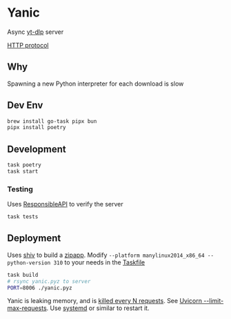 # Yanic

Async [yt-dlp](https://github.com/yt-dlp/yt-dlp) server

[HTTP protocol](yanic.kdl)

## Why

Spawning a new Python interpreter for each download is slow

## Dev Env

```sh
brew install go-task pipx bun
pipx install poetry
```

## Development

```sh
task poetry
task start
```

### Testing

Uses [ResponsibleAPI](https://responsibleapi.com/) to verify the server

```sh
task tests
```

## Deployment

Uses [shiv](https://github.com/linkedin/shiv) to build a [zipapp](https://docs.python.org/3/library/zipapp.html).
Modify `--platform manylinux2014_x86_64 --python-version 310` to your needs in the [Taskfile](Taskfile.yml)

```sh
task build
# rsync yanic.pyz to server
PORT=8006 ./yanic.pyz
```

Yanic is leaking memory, and is [killed every N requests](yanic/server.py).
See [Uvicorn --limit-max-requests](https://www.uvicorn.org/settings/#resource-limits).
Use [systemd](https://systemd.io/) or similar to restart it.
